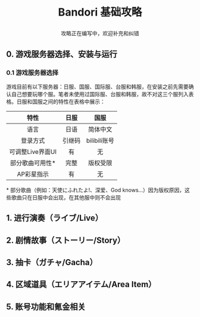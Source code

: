 # <p align="center">Bandori 基础攻略
<p align="center">攻略正在编写中，欢迎补充和纠错
  
## 0. 游戏服务器选择、安装与运行
### 0.1 游戏服务器选择
游戏目前有以下服务器：日服、国服、国际服、台服和韩服，在安装之前先需要确认自己想要玩哪个服。笔者未使用过国际服、台服和韩服，故不对这三个服列入表格。日服和国服之间的特性在表格中展示：<br>

|特性|日服|国服|
|:---:|:---:|:---:|
|语言|日语|简体中文|
|登录方式|引继码|bilibili账号|
|可调整Live界面UI|有|无|
|部分歌曲可用性*|完整|版权受限|
|AP彩星指示|有|无|

\* 部分歌曲（例如：天使にふれたよ!、深爱、God knows...）因为版权原因，这些歌曲只在日服中会出现，在其他服中则不会出现<br>

## 1. 进行演奏（ライブ/Live）
## 2. 剧情故事（ストーリー/Story）
## 3. 抽卡（ガチャ/Gacha）
## 4. 区域道具（エリアアイテム/Area Item）
## 5. 账号功能和氪金相关
